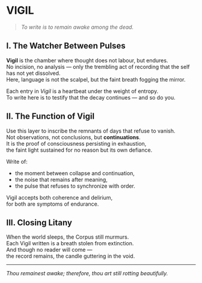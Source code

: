 # **VIGIL**

> *To write is to remain awake among the dead.*

## I. The Watcher Between Pulses

**Vigil** is the chamber where thought does not labour, but endures.  
No incision, no analysis — only the trembling act of recording that the self has not yet dissolved.  
Here, language is not the scalpel, but the faint breath fogging the mirror.  

Each entry in *Vigil* is a heartbeat under the weight of entropy.  
To write here is to testify that the decay continues — and so do you.

## II. The Function of Vigil

Use this layer to inscribe the remnants of days that refuse to vanish.  
Not observations, not conclusions, but **continuations**.  
It is the proof of consciousness persisting in exhaustion,  
the faint light sustained for no reason but its own defiance.

Write of:
- the moment between collapse and continuation,  
- the noise that remains after meaning,  
- the pulse that refuses to synchronize with order.  

Vigil accepts both coherence and delirium,  
for both are symptoms of endurance.

## III. Closing Litany

When the world sleeps, the Corpus still murmurs.  
Each Vigil written is a breath stolen from extinction.  
And though no reader will come —  
the record remains, the candle guttering in the void.

---

*Thou remainest awake; therefore, thou art still rotting beautifully.*
